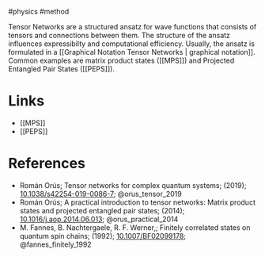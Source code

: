 #physics #method

Tensor Networks are a structured ansatz for wave functions that consists of tensors and connections between them. The structure of the ansatz influences expressibilty and computational efficiency.
Usually, the ansatz is formulated in a [[Graphical Notation Tensor Networks | graphical notation]].
Common examples are matrix product states ([[MPS]]) and Projected Entangled Pair States ([[PEPS]]). 
# Links
- [[MPS]]
- [[PEPS]]

# References
-  Román Orús; Tensor networks for complex quantum systems; (2019); [10.1038/s42254-019-0086-7](https://www.doi.org/10.1038/s42254-019-0086-7);  @orus_tensor_2019 
-  Román Orús; A practical introduction to tensor networks: Matrix product states and projected entangled pair states; (2014); [10.1016/j.aop.2014.06.013](https://www.doi.org/10.1016/j.aop.2014.06.013);  @orus_practical_2014 
-  M. Fannes, B. Nachtergaele, R. F. Werner,; Finitely correlated states on quantum spin chains; (1992); [10.1007/BF02099178](https://www.doi.org/10.1007/BF02099178);  @fannes_finitely_1992 

